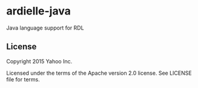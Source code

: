 # ardielle-java
Java language support for RDL


## License

Copyright 2015 Yahoo Inc.

Licensed under the terms of the Apache version 2.0 license. See LICENSE file for terms.
